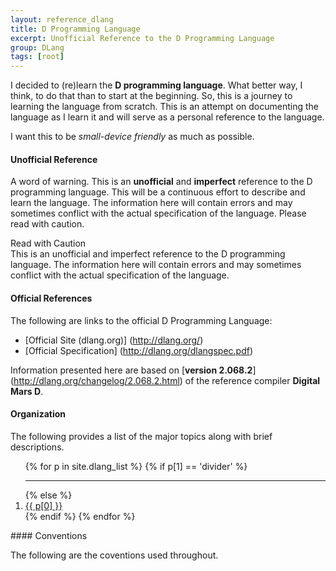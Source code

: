 ```yaml
---
layout: reference_dlang
title: D Programming Language
excerpt: Unofficial Reference to the D Programming Language
group: DLang
tags: [root]
---
```


I decided to (re)learn the __D programming language__.
What better way, I think, to do that than to start at the beginning.
So, this is a journey to learning the language from scratch.
This is an attempt on documenting the language as I learn it and will serve as a personal reference to the language.

I want this to be _small-device friendly_ as much as possible.

#### Unofficial Reference

A word of warning.
This is an __unofficial__ and __imperfect__ reference to the D programming language.
This will be a continuous effort to describe and learn the language.
The information here will contain errors and may sometimes conflict with the actual specification of the language.
Please read with caution.

<aside class="hide">
Read with Caution<br/>
This is an unofficial and imperfect reference to the D programming language.
The information here will contain errors and may sometimes conflict with the actual specification of the language.
</aside>

#### Official References

The following are links to the official D Programming Language:

* [Official Site (dlang.org)] (http://dlang.org/)
* [Official Specification] (http://dlang.org/dlangspec.pdf)

Information presented here are based on [__version 2.068.2__] (http://dlang.org/changelog/2.068.2.html) of the reference compiler __Digital Mars D__.

#### Organization

The following provides a list of the major topics along with brief descriptions.

<ol class="padding_left_25">
{% for p in site.dlang_list %}
    {% if p[1] == 'divider' %}
        <hr class="thin compact darker" />
    {% else %}
        <li class="padding_left_5"><a class="no_underline" href="{{ p[1]  }}">{{ p[0] }}</a></li>
    {% endif %}
{% endfor %}
</ol>

<div class="hide">
#### Conventions

The following are the coventions used throughout.
</div>
